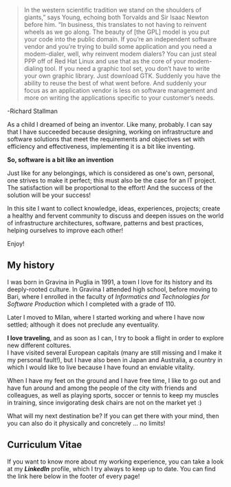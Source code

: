> In the western scientific tradition we stand on the shoulders of giants,” says Young, echoing both Torvalds and Sir Isaac Newton before him. “In business, this translates to not having to reinvent wheels as we go along. The beauty of [the GPL] model is you put your code into the public domain. If you’re an independent software vendor and you’re trying to build some application and you need a modem-dialer, well, why reinvent modem dialers? You can just steal PPP off of Red Hat Linux and use that as the core of your modem-dialing tool. If you need a graphic tool set, you don’t have to write your own graphic library. Just download GTK. Suddenly you have the ability to reuse the best of what went before. And suddenly your focus as an application vendor is less on software management and more on writing the applications specific to your customer’s needs.

-Richard Stallman


As a child I dreamed of being an inventor. Like many, probably.
I can say that I have succeeded because designing, working on infrastructure and software solutions that meet the requirements and objectives set with efficiency and effectiveness, implementing it is a bit like inventing.  

**So, software is a bit like an invention**  

Just like for any belongings, which is considered as one's own, personal, one strives to make it perfect; this must also be the case for an IT project.
The satisfaction will be proportional to the effort! And the success of the solution will be your success!  

In this site I want to collect knowledge, ideas, experiences, projects; create a healthy and fervent community to discuss and deepen issues on the world of infrastructure architectures, software, patterns and best practices, helping ourselves to improve each other!  

Enjoy!

## My history
I was born in Gravina in Puglia in 1991, a town I love for its history and its deeply-rooted culture. In Gravina I attended high school, before moving to Bari, where I enrolled in the faculty of _Informatics and Technologies for Software Production_ which I completed with a grade of 110.

Later I moved to Milan, where I started working and where I have now settled; although it does not preclude any eventuality.

**I love traveling**, and as soon as I can, I try to book a flight in order to explore new different coltures.  
I have visited several European capitals (many are still missing and I make it my personal fault!), but I have also been in Japan and Australia, a country in which I would like to live because I have found an enviable vitality.  

When I have my feet on the ground and I have free time, I like to go out and have fun around and among the people of the city with friends and colleagues, as well as playing sports, soccer or tennis to keep my muscles in training, since invigorating desk chairs are not on the market yet :)  

What will my next destination be? If you can get there with your mind, then you can also do it physically and concretely ... no limits!

## Curriculum Vitae
If you want to know more about my working experience, you can take a look at my ***LinkedIn*** profile, which I try always to keep up to date. You can find the link here below in the footer of every page!